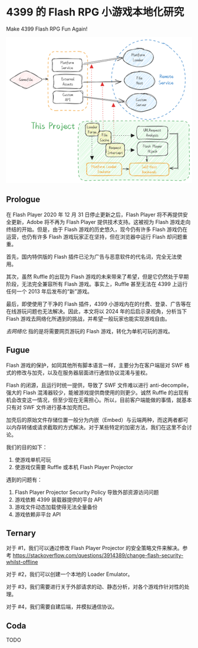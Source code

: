 # 4399 的 Flash RPG 小游戏本地化研究

Make 4399 Flash RPG Fun Again!

![arch](ARCHITECTURE.png)

## Prologue
在 Flash Player 2020 年 12 月 31 日停止更新之后，Flash Player 将不再提供安全更新，Adobe 将不再为 Flash Player 提供技术支持。这被视为 Flash 游戏走向终结的开始。但是，由于 Flash 游戏的历史悠久，现今仍有许多 Flash 游戏仍在运营，也仍有许多 Flash 游戏玩家正在坚持，但在浏览器中运行 Flash 却问题重重。

首先，国内特供版的 Flash 插件已沦为广告与恶意软件的代名词，完全无法使用。

其次，虽然 Ruffle 的出现为 Flash 游戏的未来带来了希望，但是它仍然处于早期阶段，无法完全兼容所有 Flash 游戏。事实上，Ruffle 甚至无法在 4399 上运行任何一个 2013 年后发布的“新”游戏。

最后，即使使用了干净的 Flash 插件，4399 小游戏内在的付费、登录、广告等在在线游玩问题也无法解决。因此，本文将以 2024 年的后启示录视角，分析当下 Flash 游戏去网络化所遇到的挑战，并希望一般玩家也能实现游戏自由。

_去网络化_ 指的是将需要网页游玩的 Flash 游戏，转化为单机可玩的游戏。

## Fugue
Flash 游戏的保护，如同其他所有脚本语言一样，主要分为在客户端层对 SWF 格式的修改与加壳，以及在服务器层面进行通信协议混淆与鉴权。

Flash 的闭源，且运行时统一提供，导致了 SWF 文件难以进行 anti-decompile，强大的 Flash 混淆器较少，能被游戏提供商使用的则更少。诚然 Ruffle 的出现有机会改变这一情况，但至少现在无需担心。所以，目前客户端能做的事情，就基本只有对 SWF 文件进行基本加壳而已。

加壳后的原始文件存储位置一般分为内嵌（Embed）与云端两种，而这两者都可以内存转储或请求截取的方式解决。对于某些特定的加密方法，我们在这里不会讨论。

我们的目的如下：
1. 使游戏单机可玩
2. 使游戏仅需要 Ruffle 或本机 Flash Player Projector

遇到的问题有：
1. Flash Player Projector Security Policy 导致外部资源访问问题
2. 游戏依赖 4399 装载器提供的平台 API
3. 游戏文件动态加载使得无法全量备份
4. 游戏依赖非平台 API

## Ternary
对于 #1，我们可以通过修改 Flash Player Projector 的安全策略文件来解决。参考 https://stackoverflow.com/questions/3914389/change-flash-security-whilst-offline

对于 #2，我们可以创建一个本地的 Loader Emulator。

对于 #3，我们需要进行关于外部请求的动、静态分析，对各个游戏作针对性的处理。

对于 #4，我们需要自建后端，并模拟通信协议。

## Coda
TODO

